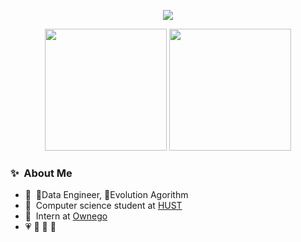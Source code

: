 

<p align="center">
  <img src="https://github-readme-streak-stats.herokuapp.com/?user=VTzy137&theme=tokyonight"/>
</p>

<p align="center">
  <img src="https://github-readme-stats.vercel.app/api?username=VTzy137&theme=tokyonight&show_icons=true" height="195" />
  <img src="https://github-readme-stats.vercel.app/api/top-langs/?username=VTzy137&theme=tokyonight&layout=compact" height="195" />
</p>
<div style="flex: 1; text-align: left;">
  <h3>✨&nbsp; About Me</h3>
  <ul>
    <li>🔭 &nbsp;💼Data Engineer, 📖Evolution Agorithm</li>
    <li>🏫 &nbsp;Computer science student at <a href="https://hust.edu.vn">HUST</a></li>
    <li>💼 &nbsp;Intern at <a href="https://ownego.com">Ownego</a></li>
    <li>💗 🌻 🏃 🎨</li>
  </ul>
</div>
<!-- <p align="center">
  <img src="https://github-readme-quotes-bay.vercel.app/quote?theme=dracula"/>
</p> -->
